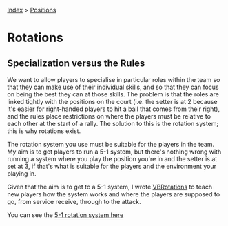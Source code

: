[Index](../README.md) > [Positions](./Positions.md)

# Rotations

## Specialization versus the Rules

We want to allow players to specialise in particular roles within the team so that they can make use of their individual skills, and so that they can focus on being the best
they can at those skills.  The problem is that the roles are linked tightly with the positions on the court (i.e. the setter is at 2 because it's easier for right-handed players
to hit a ball that comes from their right), and the rules place restrictions on where the players must be relative to each other at the start of a rally.  The solution to this is
the rotation system; this is why rotations exist.

The rotation system you use must be suitable for the players in the team.  My aim is to get players to run a 5-1 system, but there's nothing wrong with running a system where
you play the position you're in  and the setter is at set at 3, if that's what is suitable for the players and the environment your playing in.

Given that the aim is to get to a 5-1 system, I wrote [VBRotations](https://monkeysppp.github.io/VBRotations/) to teach new players how the system works and where the players are
supposed to go, from service receive, through to the attack.

You can see the [5-1 rotation system here](https://monkeysppp.github.io/VBRotations/Rotations.html)
